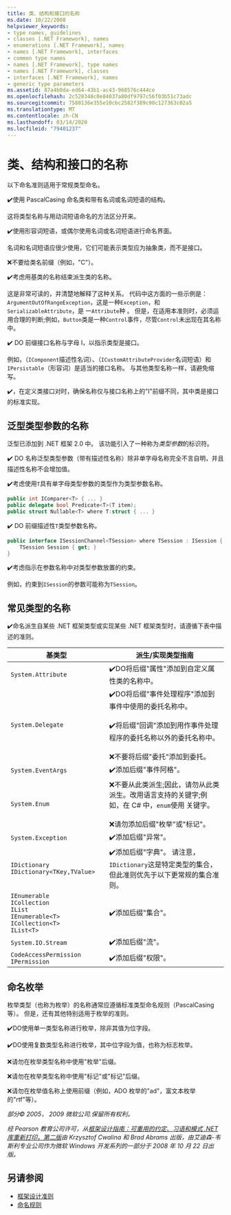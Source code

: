```yaml
---
title: 类、结构和接口的名称
ms.date: 10/22/2008
helpviewer_keywords:
- type names, guidelines
- classes [.NET Framework], names
- enumerations [.NET Framework], names
- names [.NET Framework], interfaces
- common type names
- names [.NET Framework], type names
- names [.NET Framework], classes
- interfaces [.NET Framework], names
- generic type parameters
ms.assetid: 87a4b0da-ed64-43b1-ac43-968576c444ce
ms.openlocfilehash: 2c528348c0e84037a80df9797c56f03b51c73adc
ms.sourcegitcommit: 7588136e355e10cbc2582f389c90c127363c02a5
ms.translationtype: MT
ms.contentlocale: zh-CN
ms.lasthandoff: 03/14/2020
ms.locfileid: "79401237"
---
```

# <a name="names-of-classes-structs-and-interfaces"></a>类、结构和接口的名称
以下命名准则适用于常规类型命名。

 ✔️使用 PascalCasing 命名类和带有名词或名词短语的结构。

 这将类型名称与用动词短语命名的方法区分开来。

 ✔️使用形容词短语，或偶尔使用名词或名词短语进行命名界面。

 名词和名词短语应很少使用，它们可能表示类型应为抽象类，而不是接口。

 ❌不要给类名前缀（例如，"C"）。

 ✔️考虑用基类的名称结束派生类的名称。

 这是非常可读的，并清楚地解释了这种关系。 代码中这方面的一些示例是： `ArgumentOutOfRangeException`，这是一种`Exception`，和`SerializableAttribute`，是 一`Attribute`种 。 但是，在适用本准则时，必须运用合理的判断;例如，`Button`类是一种`Control`事件，尽管`Control`未出现在其名称中。

 ✔️ DO 前缀接口名称与字母 I，以指示类型是接口。

 例如，（`IComponent`描述性名词）、（`ICustomAttributeProvider`名词短语）和`IPersistable`（形容词）是适当的接口名称。 与其他类型名称一样，请避免缩写。

 ✔️，在定义类接口对时，确保名称仅与接口名称上的"I"前缀不同，其中类是接口的标准实现。

## <a name="names-of-generic-type-parameters"></a>泛型类型参数的名称
 泛型已添加到 .NET 框架 2.0 中。 该功能引入了一种称为*类型参数*的标识符。

 ✔️ DO 名称泛型类型参数（带有描述性名称）除非单字母名称完全不言自明，并且描述性名称不会增加值。

 ✔️考虑使用`T`具有单字母类型参数的类型作为类型参数名称。

```csharp
public int IComparer<T> { ... }
public delegate bool Predicate<T>(T item);
public struct Nullable<T> where T:struct { ... }
```

 ✔️ DO 前缀描述性`T`类型参数名称。

```csharp
public interface ISessionChannel<TSession> where TSession : ISession {
    TSession Session { get; }
}
```

 ✔️考虑指示在参数名称中对类型参数放置的约束。

 例如，约束到`ISession`的参数可能称为`TSession`。

## <a name="names-of-common-types"></a>常见类型的名称
 ✔️命名派生自某些 .NET 框架类型或实现某些 .NET 框架类型时，请遵循下表中描述的准则。

|基类型|派生/实现类型指南|
|---------------|------------------------------------------|
|`System.Attribute`|✔️DO将后缀"属性"添加到自定义属性类的名称中。|
|`System.Delegate`|✔️DO将后缀"事件处理程序"添加到事件中使用的委托名称中。<br /><br /> ✔️将后缀"回调"添加到用作事件处理程序的委托名称以外的委托名称中。<br /><br /> ❌不要将后缀"委托"添加到委托。|
|`System.EventArgs`|✔️添加后缀"事件阿格"。|
|`System.Enum`|❌不要从此类派生;因此，请勿从此类派生。改用语言支持的关键字;例如，在 C# 中，`enum`使用 关键字。<br /><br /> ❌请勿添加后缀"枚举"或"标记"。|
|`System.Exception`|✔️添加后缀"异常"。|
|`IDictionary` <br /> `IDictionary<TKey,TValue>`|✔️添加后缀"字典"。 请注意，`IDictionary`这是特定类型的集合，但此准则优先于以下更常规的集合准则。|
|`IEnumerable` <br /> `ICollection` <br /> `IList` <br /> `IEnumerable<T>` <br /> `ICollection<T>` <br /> `IList<T>`|✔️添加后缀"集合"。|
|`System.IO.Stream`|✔️添加后缀"流"。|
|`CodeAccessPermission IPermission`|✔️添加后缀"权限"。|

## <a name="naming-enumerations"></a>命名枚举
 枚举类型（也称为枚举）的名称通常应遵循标准类型命名规则（PascalCasing 等）。 但是，还有其他特别适用于枚举的准则。

 ✔️DO使用单一类型名称进行枚举，除非其值为位字段。

 ✔️DO使用复数类型名称进行枚举，其中位字段为值，也称为标志枚举。

 ❌请勿在枚举类型名称中使用"枚举"后缀。

 ❌请勿在枚举类型名称中使用"标记"或"标记"后缀。

 ❌请勿在枚举值名称上使用前缀（例如，ADO 枚举的"ad"，富文本枚举的"rtf"等）。

 *部分© 2005， 2009 微软公司.保留所有权利。*

 *经 Pearson 教育公司许可，从[框架设计指南：可重用的约定、习语和模式 .NET 库重新打印，第二版](https://www.informit.com/store/framework-design-guidelines-conventions-idioms-and-9780321545619)由 Krzysztof Cwalina 和 Brad Abrams 出版，由艾迪森-韦斯利专业公司作为微软 Windows 开发系列的一部分于 2008 年 10 月 22 日出版。*

## <a name="see-also"></a>另请参阅

- [框架设计准则](../../../docs/standard/design-guidelines/index.md)
- [命名规则](../../../docs/standard/design-guidelines/naming-guidelines.md)

